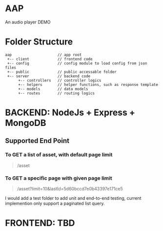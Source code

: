 # AAP
An audio player DEMO

# Folder Structure

```
aap                     // app root
 +-- client             // frontend code
 +-- config             // config module to load config from json files
 +-- public             // public accessable folder
 +-- server             // backend code
      +-- controllers   // controller logics
      +-- helpers       // helper functions, such as response template
      +-- models        // data models
      +-- routes        // routing logics
```
# BACKEND: NodeJs + Express + MongoDB

## Supported End Point

### To GET a list of asset, with default page limit
> /asset

### To GET a specific page with given page limit
> /asset?limit=10&lastId=5d60bccd7e0b43397e171ce5

I would add a test folder to add unit and end-to-end testing, current implemention only support a paginated list query.


# FRONTEND: TBD